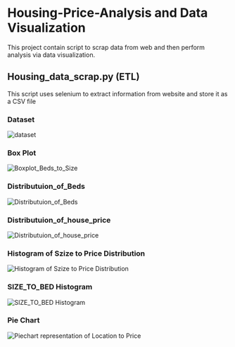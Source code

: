 # Housing-Price-Analysis and Data Visualization
This project contain script to scrap data from web and then perform analysis via data visualization.<br />
## Housing_data_scrap.py (ETL)
This script uses selenium to extract information from website and store it as a CSV file
### Dataset
![dataset](https://user-images.githubusercontent.com/63501850/94124318-b438bf00-fe09-11ea-8935-8dc569644e6c.PNG)
### Box Plot
![Boxplot_Beds_to_Size](https://user-images.githubusercontent.com/63501850/94124315-b3079200-fe09-11ea-8f58-cf0c0fd0a8a8.png)
### Distributuion_of_Beds
![Distributuion_of_Beds](https://user-images.githubusercontent.com/63501850/94124322-b4d15580-fe09-11ea-9eb0-9b0fd0e821ca.png)
### Distributuion_of_house_price
![Distributuion_of_house_price](https://user-images.githubusercontent.com/63501850/94124325-b569ec00-fe09-11ea-8a12-26a98735fa65.png)
### Histogram of Szize to Price Distribution
![Histogram of Szize to Price Distribution](https://user-images.githubusercontent.com/63501850/94124327-b6028280-fe09-11ea-9db2-f36ebea3b610.png)
### SIZE_TO_BED Histogram
![SIZE_TO_BED Histogram](https://user-images.githubusercontent.com/63501850/94124461-e64a2100-fe09-11ea-80b1-7c5fbc756b30.png)
### Pie Chart
![Piechart representation of Location to Price](https://user-images.githubusercontent.com/63501850/94124332-b69b1900-fe09-11ea-85dd-da889f63d5fd.png)



